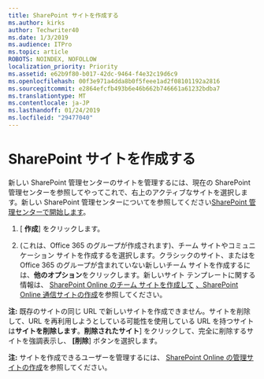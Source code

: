 ```yaml
---
title: SharePoint サイトを作成する
ms.author: kirks
author: Techwriter40
ms.date: 1/3/2019
ms.audience: ITPro
ms.topic: article
ROBOTS: NOINDEX, NOFOLLOW
localization_priority: Priority
ms.assetid: e62b9f80-b017-42dc-9464-f4e32c19d6c9
ms.openlocfilehash: 00f3e971a4dda8b0f5feee1ad2f08101192a2816
ms.sourcegitcommit: e2864efcfb493b6e46b662b746661a61232bdba7
ms.translationtype: MT
ms.contentlocale: ja-JP
ms.lasthandoff: 01/24/2019
ms.locfileid: "29477040"
---
```

# <a name="create-a-sharepoint-site"></a>SharePoint サイトを作成する

新しい SharePoint 管理センターのサイトを管理するには、現在の SharePoint 管理センターを参照してやってこれで、右上のアクティブなサイトを選択します。新しい SharePoint 管理センターについてを参照してください[SharePoint 管理センターで開始します](https://docs.microsoft.com/en-us/sharepoint/get-started-new-admin-center)。
  
1. [ **作成**] をクリックします。 
    
2. (これは、Office 365 のグループが作成されます)、チーム サイトやコミュニケーション サイトを作成するを選択します。クラシックのサイト、またはを Office 365 のグループが含まれていない新しいチーム サイトを作成するには、**他のオプション**をクリックします。新しいサイト テンプレートに関する情報は、 [SharePoint Online のチーム サイトを作成して](https://support.office.com/en-us/article/create-a-team-site-in-sharepoint-ef10c1e7-15f3-42a3-98aa-b5972711777d?ui=en-US&amp;rs=en-US&amp;ad=US) [、SharePoint Online 通信サイトの作成](https://support.office.com/article/7fb44b20-a72f-4d2c-9173-fc8f59ba50eb)を参照してください。
  
 **注:** 既存のサイトの同じ URL で新しいサイトを作成できません。サイトを削除して、URL を再利用しようとしている可能性を使用している URL を持つサイトは**サイトを削除します**。**削除されたサイト**] をクリックして、完全に削除するサイトを強調表示し、 **[削除**] ボタンを選択します。 
  
 **注:** サイトを作成できるユーザーを管理するには、 [SharePoint Online の管理サイトの作成](https://docs.microsoft.com/en-us/sharepoint/manage-site-creation)を参照してください。
    

